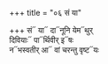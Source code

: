 +++
title = "०६ सं या"

+++
सं᳓ या᳓ दा᳓नूनि येम᳓थुर्  
दिवियाः᳓ पा᳓र्थिवीर् इ᳓षः  
न᳓भस्वतीर् आ᳓ वां चरन्तु वृष्ट᳓यः